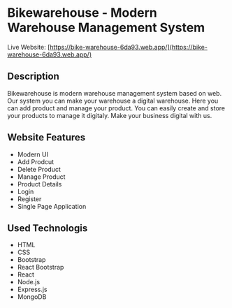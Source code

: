 # Bikewarehouse - Modern Warehouse Management System

Live Website: [https://bike-warehouse-6da93.web.app/](https://bike-warehouse-6da93.web.app/)

## Description

Bikewarehouse is modern warehouse management system based on web. Our system you can make your warehouse a digital warehouse. Here you can add product and manage your product. You can easily create and store your products to manage it digitaly. Make your business digital with us.

## Website Features

- Modern UI
- Add Prodcut
- Delete Product
- Manage Product
- Product Details
- Login
- Register
- Single Page Application

## Used Technologis

- HTML
- CSS 
- Bootstrap
- React Bootstrap
- React
- Node.js
- Express.js
- MongoDB


